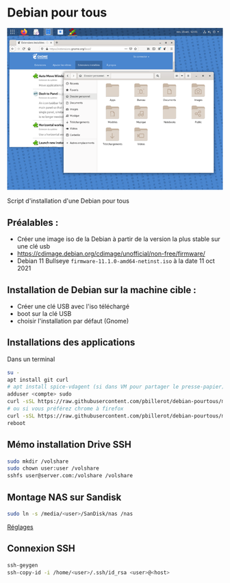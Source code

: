 # Debian pour tous

![](debian-pourtous.png)

Script d'installation d'une Debian pour tous

## Préalables :
- Créer une image iso de la Debian à partir de la version la plus stable sur une clé usb
- https://cdimage.debian.org/cdimage/unofficial/non-free/firmware/
- Debian 11 Bullseye ```firmware-11.1.0-amd64-netinst.iso``` à la date 11 oct 2021

## Installation de Debian sur la machine cible :
- Créer une clé USB avec l'iso téléchargé
- boot sur la clé USB
- choisir l'installation par défaut (Gnome)

## Installations des applications
Dans un terminal
```bash
su -
apt install git curl
# apt install spice-vdagent (si dans VM pour partager le presse-papier)
adduser <compte> sudo
curl -sSL https://raw.githubusercontent.com/pbillerot/debian-pourtous/master/debian-mini.sh | sh
# ou si vous préférez chrome à firefox
curl -sSL https://raw.githubusercontent.com/pbillerot/debian-pourtous/master/debian-chrome.sh | sh
reboot
```
## Mémo installation Drive SSH
```bash
sudo mkdir /volshare
sudo chown user:user /volshare
sshfs user@server.com:/volshare /volshare
```
## Montage NAS sur Sandisk
```bash
sudo ln -s /media/<user>/SanDisk/nas /nas
```

[Réglages](personnalisation.md)

## Connexion SSH
```bash
ssh-geygen
ssh-copy-id -i /home/<user>/.ssh/id_rsa <user>@<host>
```

